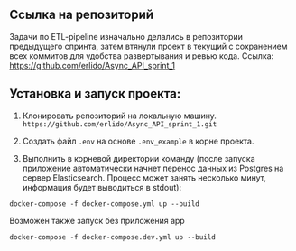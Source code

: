 ## Ссылка на репозиторий
Задачи по ETL-pipeline изначально делались в репозитории предыдущего спринта, 
затем втянули проект в текущий с сохранением всех коммитов для удобства
развертывания и ревью кода. Ссылка:
https://github.com/erlido/Async_API_sprint_1

## Установка и запуск проекта:

1. Клонировать репозиторий на локальную машину.
```https://github.com/erlido/Async_API_sprint_1.git```
   
2. Создать файл `.env` на основе `.env_example` в корне проекта.
   
3. Выполнить в корневой директории команду (после запуска приложение 
   автоматически начнет перенос данных из Postgres на сервер Elasticsearch.
   Процесс может занять несколько минут, информация будет выводиться в stdout):
```
docker-compose -f docker-compose.yml up --build
```
Возможен также запуск без приложения app
```
docker-compose -f docker-compose.dev.yml up --build
```

